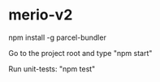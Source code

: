 # merio-v2

npm install -g parcel-bundler

Go to the project root and type "npm start"

Run unit-tests: "npm test"
